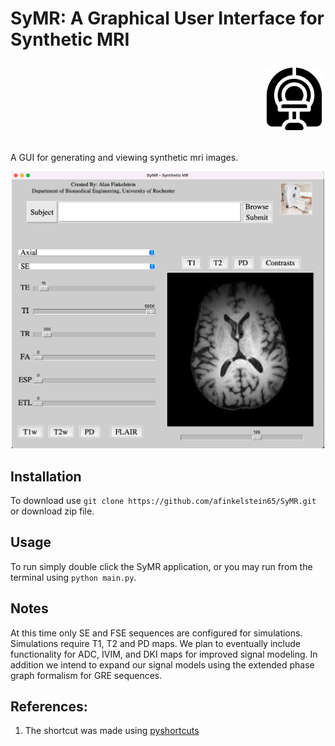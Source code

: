 # SyMR: A Graphical User Interface for Synthetic MRI <p align="right"> <img src="icon.png" alt="drawing" width="100"/> </p>

A GUI for generating and viewing synthetic mri images. 


<p align="center">
<img src="images/Sample.png" alt="Sample" width="500"/>
</p>

## Installation 

To download use `git clone https://github.com/afinkelstein65/SyMR.git` or download zip file. 

## Usage 

To run simply double click the SyMR application, or you may run from the terminal using `python main.py`. 

## Notes

At this time only SE and FSE sequences are configured for simulations. Simulations require T1, T2 and PD maps. 
We plan to eventually include functionality for ADC, IVIM, and DKI maps for improved signal modeling. In addition we intend to expand our signal models using the extended phase graph formalism for GRE sequences.

## References: 

1. The shortcut was made using [pyshortcuts](https://github.com/newville/pyshortcuts)
